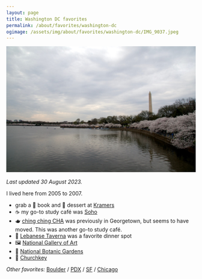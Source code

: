 ```yaml
---
layout: page
title: Washington DC favorites
permalink: /about/favorites/washington-dc
ogimage: /assets/img/about/favorites/washington-dc/IMG_9037.jpeg
---
```

<img src="/assets/img/about/favorites/washington-dc/IMG_9037.jpeg" alt="Tidal Basin" />

_Last updated 30 August 2023._

I lived here from 2005 to 2007.

- grab a 📖 book and 🍰 dessert at [Kramers](https://maps.apple.com/?address=1517%20Connecticut%20Ave%20NW,%20Washington,%20DC%20%2020036,%20United%20States&auid=6462680971347248133&ll=38.910829,-77.043767&lsp=9902&q=Kramers&t=m)
- ☕️ my go-to study café was [Soho](https://maps.apple.com/?address=2150%20P%20St%20NW,%20Washington,%20DC%20%2020037,%20United%20States&auid=18200333424544437593&ll=38.909477,-77.048585&lsp=9902&q=Soho%20Tea%20%26%20Coffee&t=m)
- 🫖 [ching ching CHA](https://maps.apple.com/?address=1314%2021st%20St%20NW,%20Washington,%20DC%20%2020036,%20United%20States&auid=9101976107394612393&ll=38.907801,-77.046953&lsp=9902&q=Ching%20Ching%20Cha) was previously in Georgetown, but seems to have moved. This was another go-to study café.
- 🧆 [Lebanese Taverna](https://maps.apple.com/?address=2641%20Connecticut%20Ave%20NW,%20Washington,%20DC%20%2020008,%20United%20States&auid=1250203707456030900&ll=38.924741,-77.051864&lsp=9902&q=Lebanese%20Taverna&t=m) was a favorite dinner spot
- 🖼️ [National Gallery of Art](https://maps.apple.com/?address=6th%20and%20Constitution%20Ave%20NW,%20Washington,%20DC%2020565,%20United%20States&auid=13728623576604910836&ll=38.891267,-77.019921&lsp=9902&q=National%20Gallery%20of%20Art&t=m)
- 🌸 [National Botanic Gardens](https://maps.apple.com/?address=100%20Maryland%20Ave%20SW,%20Washington,%20DC%2020001,%20United%20States&auid=4205651879865536699&ll=38.887943,-77.013570&lsp=9902&q=United%20States%20Botanic%20Garden&t=m)
- 🍺 [Churchkey](https://maps.apple.com/?address=1337%2014th%20St%20NW,%20Washington,%20DC%20%2020005,%20United%20States&auid=3265738944467316287&ll=38.908493,-77.031647&lsp=9902&q=Churchkey&t=m)

_Other favorites:_ [Boulder](/about/favorites/boulder) / [PDX](/about/favorites/portland) / [SF](/about/favorites/san-francisco) / [Chicago](/about/favorites/chicago)